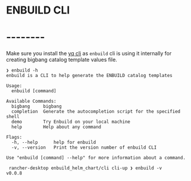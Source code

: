 # ENBUILD CLI
# --------

Make sure you install the [yq cli](https://mikefarah.gitbook.io/yq) as `enbuild` cli is using it internally for creating bigbang catalog template values file.

```
❯ enbuild -h
enbuild is a CLI to help generate the ENBUILD catalog templates

Usage:
  enbuild [command]

Available Commands:
  bigbang     bigbang
  completion  Generate the autocompletion script for the specified shell
  demo        Try Enbuild on your local machine
  help        Help about any command

Flags:
  -h, --help      help for enbuild
  -v, --version   Print the version number of enbuild CLI

Use "enbuild [command] --help" for more information about a command.

 rancher-desktop enbuild_helm_chart/cli cli-up ❯ enbuild -v
v0.0.8
```

